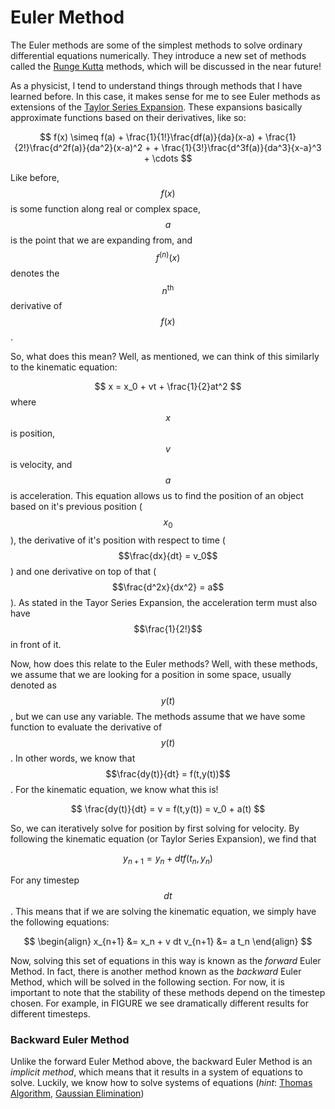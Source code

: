<script>
MathJax.Hub.Queue(["Typeset",MathJax.Hub]);
</script>
$$ 
\newcommand{\d}{\mathrm{d}}
\newcommand{\bff}{\boldsymbol{f}}
\newcommand{\bfg}{\boldsymbol{g}}
\newcommand{\bfp}{\boldsymbol{p}}
\newcommand{\bfq}{\boldsymbol{q}}
\newcommand{\bfx}{\boldsymbol{x}}
\newcommand{\bfu}{\boldsymbol{u}}
\newcommand{\bfv}{\boldsymbol{v}}
\newcommand{\bfA}{\boldsymbol{A}}
\newcommand{\bfB}{\boldsymbol{B}}
\newcommand{\bfC}{\boldsymbol{C}}
\newcommand{\bfM}{\boldsymbol{M}}
\newcommand{\bfJ}{\boldsymbol{J}}
\newcommand{\bfR}{\boldsymbol{R}}
\newcommand{\bfT}{\boldsymbol{T}}
\newcommand{\bfomega}{\boldsymbol{\omega}}
\newcommand{\bftau}{\boldsymbol{\tau}}
$$

# Euler Method

The Euler methods are some of the simplest methods to solve ordinary differential equations numerically. 
They introduce a new set of methods called the [Runge Kutta](runge_kutta.md) methods, which will be discussed in the near future! 

As a physicist, I tend to understand things through methods that I have learned before. In this case, it makes sense for me to see Euler methods as extensions of the [Taylor Series Expansion](../mathematical_background/taylor_series.md). These expansions basically approximate functions based on their derivatives, like so:

$$
f(x) \simeq f(a) + \frac{1}{1!}\frac{df(a)}{da}(x-a) 
    + \frac{1}{2!}\frac{d^2f(a)}{da^2}(x-a)^2 + 
    + \frac{1}{3!}\frac{d^3f(a)}{da^3}{x-a}^3 + \cdots
$$

Like before,  $$f(x)$$ is some function along real or complex space, $$a$$ is the point that we are expanding from, and $$f^{(n)}(x)$$ denotes the $$n^{\text{th}}$$ derivative of $$f(x)$$.

So, what does this mean? Well, as mentioned, we can think of this similarly to the kinematic equation:

$$
x = x_0 + vt + \frac{1}{2}at^2
$$
where $$x$$ is position, $$v$$ is velocity, and $$a$$ is acceleration.
This equation allows us to find the position of an object based on it's previous position ($$x_0$$), the derivative of it's position with respect to time ($$\frac{dx}{dt} = v_0$$) and one derivative on top of that ($$\frac{d^2x}{dx^2} = a$$). As stated in the Tayor Series Expansion, the acceleration term must also have $$\frac{1}{2!}$$ in front of it.

Now, how does this relate to the Euler methods? Well, with these methods, we assume that we are looking for a position in some space, usually denoted as $$y(t)$$, but we can use any variable. The methods assume that we have some function to evaluate the derivative of $$y(t)$$. In other words, we know that $$\frac{dy(t)}{dt} = f(t,y(t))$$. For the kinematic equation, we know what this is!

$$
\frac{dy(t)}{dt} = v = f(t,y(t)) = v_0 + a(t)
$$

So, we can iteratively solve for position by first solving for velocity. By following the kinematic equation (or Taylor Series Expansion), we find that

$$
y_{n+1} = y_n + dt f(t_n, y_n)
$$

For any timestep $$dt$$. This means that if we are solving the kinematic equation, we simply have the following equations:

$$
\begin{align}
    x_{n+1} &= x_n + v dt
    v_{n+1} &= a t_n
\end{align}
$$

Now, solving this set of equations in this way is known as the *forward* Euler Method. In fact, there is another method known as the *backward* Euler Method, which will be solved in the following section. For now, it is important to note that the stability of these methods depend on the timestep chosen. For example, in FIGURE we see dramatically different results for different timesteps. 

### Backward Euler Method

Unlike the forward Euler Method above, the backward Euler Method is an *implicit method*, which means that it results in a system of equations to solve. Luckily, we know how to solve systems of equations (*hint*: [Thomas Algorithm](../computational_mathematics/matrix_methods/thomas.md), [Gaussian Elimination](../computational_mathematics/matrix_methods/gaussian_elimination.md))
